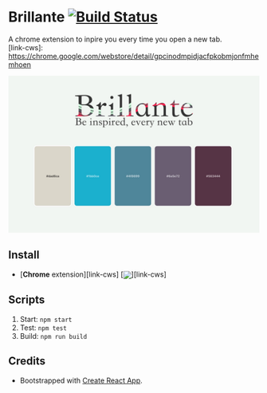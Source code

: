 # Brillante [![Build Status](https://travis-ci.com/christianvuerings/brillante.svg?branch=master)](https://travis-ci.com/christianvuerings/brillante)

A chrome extension to inpire you every time you open a new tab.  
[link-cws]: https://chrome.google.com/webstore/detail/gpcinodmpidjacfpkobmjonfmhemhoen

<img src="https://raw.githubusercontent.com/christianvuerings/brillante/master/design/screenshot-1280.jpg" width="640">

## Install

- [**Chrome** extension][link-cws] [<img valign="middle" src="https://img.shields.io/chrome-web-store/v/gpcinodmpidjacfpkobmjonfmhemhoen.svg?label=%20">][link-cws]

## Scripts

1. Start: `npm start`
1. Test: `npm test`
1. Build: `npm run build`

## Credits

- Bootstrapped with [Create React App](https://github.com/facebook/create-react-app).
